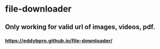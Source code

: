 # file-downloader
## Only working for valid url of images, videos, pdf.
### https://eddybpro.github.io/file-downloader/
